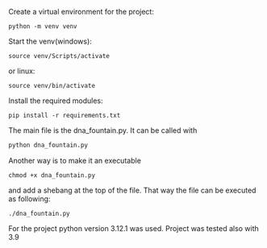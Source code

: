 Create a virtual environment for the project: 
```shell
python -m venv venv 
```

Start the venv(windows): 
```shell
source venv/Scripts/activate
```

or linux:

```shell
source venv/bin/activate
```

Install the required modules:

```shell
pip install -r requirements.txt
```

The main file is the dna_fountain.py. It can be called with 

```python
python dna_fountain.py
```

Another way is to make it an executable 

```shell
chmod +x dna_fountain.py
```

and add a shebang at the top of the file. That way the file can be executed as following:

```shell
./dna_fountain.py
```

For the project python version 3.12.1 was used. Project was tested also with 3.9